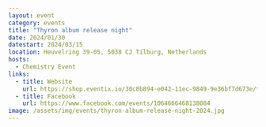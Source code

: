```yaml
---
layout: event
category: events
title: "Thyron album release night"
date: 2024/01/30
datestart: 2024/03/15
location: Heuvelring 39-05, 5038 CJ Tilburg, Netherlands
hosts:
  - Chemistry Event
links:
  - title: Website
    url: https://shop.eventix.io/30c8b894-e042-11ec-9849-9e36bf7d673e/tickets
  - title: Facebook
    url: https://www.facebook.com/events/1064666468138084
image: /assets/img/events/thyron-album-release-night-2024.jpg
---
```


